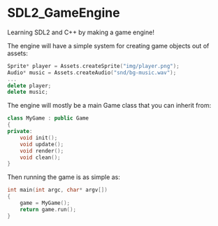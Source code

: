 # SDL2_GameEngine
Learning SDL2 and C++ by making a game engine!

The engine will have a simple system for creating game objects out of assets:
```C++
Sprite* player = Assets.createSprite("img/player.png");
Audio* music = Assets.createAudio("snd/bg-music.wav");
...
delete player;
delete music;
```

The engine will mostly be a main Game class that you can inherit from:
```C++
class MyGame : public Game
{
private:
	void init();
	void update();
	void render();
	void clean();
}
```

Then running the game is as simple as:
```C++
int main(int argc, char* argv[])
{
	game = MyGame();
	return game.run();
}
```
